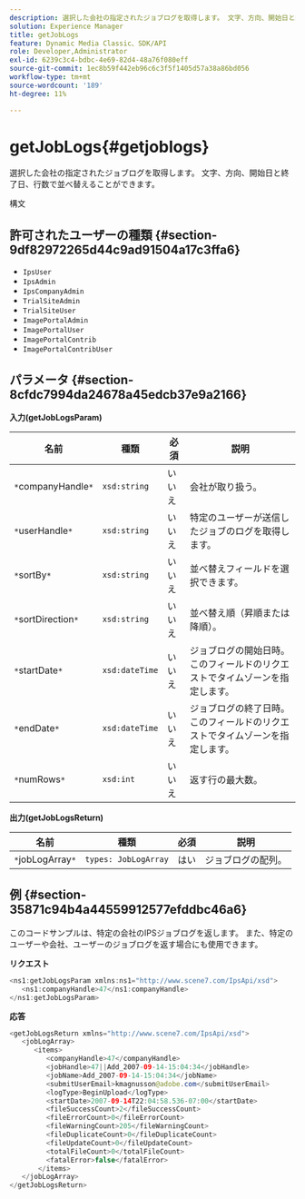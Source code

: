 ```yaml
---
description: 選択した会社の指定されたジョブログを取得します。 文字、方向、開始日と終了日、行数で並べ替えることができます。
solution: Experience Manager
title: getJobLogs
feature: Dynamic Media Classic、SDK/API
role: Developer,Administrator
exl-id: 6239c3c4-bdbc-4e69-82d4-48a76f080eff
source-git-commit: 1ec8b59f442eb96c6c3f5f1405d57a38a86bd056
workflow-type: tm+mt
source-wordcount: '189'
ht-degree: 11%

---
```


# getJobLogs{#getjoblogs}

選択した会社の指定されたジョブログを取得します。 文字、方向、開始日と終了日、行数で並べ替えることができます。

構文

## 許可されたユーザーの種類 {#section-9df82972265d44c9ad91504a17c3ffa6}

* `IpsUser`
* `IpsAdmin`
* `IpsCompanyAdmin`
* `TrialSiteAdmin`
* `TrialSiteUser`
* `ImagePortalAdmin`
* `ImagePortalUser`
* `ImagePortalContrib`
* `ImagePortalContribUser`

## パラメータ {#section-8cfdc7994da24678a45edcb37e9a2166}

**入力(getJobLogsParam)**

| 名前 | 種類 | 必須 | 説明 |
|---|---|---|---|
| `*`companyHandle`*` | `xsd:string` | いいえ | 会社が取り扱う。 |
| `*`userHandle`*` | `xsd:string` | いいえ | 特定のユーザーが送信したジョブのログを取得します。 |
| `*`sortBy`*` | `xsd:string` | いいえ | 並べ替えフィールドを選択できます。 |
| `*`sortDirection`*` | `xsd:string` | いいえ | 並べ替え順（昇順または降順）。 |
| `*`startDate`*` | `xsd:dateTime` | いいえ | ジョブログの開始日時。 このフィールドのリクエストでタイムゾーンを指定します。 |
| `*`endDate`*` | `xsd:dateTime` | いいえ | ジョブログの終了日時。 このフィールドのリクエストでタイムゾーンを指定します。 |
| `*`numRows`*` | `xsd:int` | いいえ | 返す行の最大数。 |

**出力(getJobLogsReturn)**

| 名前 | 種類 | 必須 | 説明 |
|---|---|---|---|
| `*`jobLogArray`*` | `types: JobLogArray` | はい | ジョブログの配列。 |

## 例 {#section-35871c94b4a44559912577efddbc46a6}

このコードサンプルは、特定の会社のIPSジョブログを返します。 また、特定のユーザーや会社、ユーザーのジョブログを返す場合にも使用できます。

**リクエスト**

```java
<ns1:getJobLogsParam xmlns:ns1="http://www.scene7.com/IpsApi/xsd">
   <ns1:companyHandle>47</ns1:companyHandle>
</ns1:getJobLogsParam>
```

**応答**

```java
<getJobLogsReturn xmlns="http://www.scene7.com/IpsApi/xsd">
   <jobLogArray>
      <items>
         <companyHandle>47</companyHandle>
         <jobHandle>47||Add_2007-09-14-15:04:34</jobHandle>
         <jobName>Add_2007-09-14-15:04:34</jobName>
         <submitUserEmail>kmagnusson@adobe.com</submitUserEmail>
         <logType>BeginUpload</logType>
         <startDate>2007-09-14T22:04:58.536-07:00</startDate>
         <fileSuccessCount>2</fileSuccessCount>
         <fileErrorCount>0</fileErrorCount>
         <fileWarningCount>205</fileWarningCount>
         <fileDuplicateCount>0</fileDuplicateCount>
         <fileUpdateCount>0</fileUpdateCount>
         <totalFileCount>0</totalFileCount>
         <fatalError>false</fatalError>
       </items>
   </jobLogArray>
</getJobLogsReturn>
```
